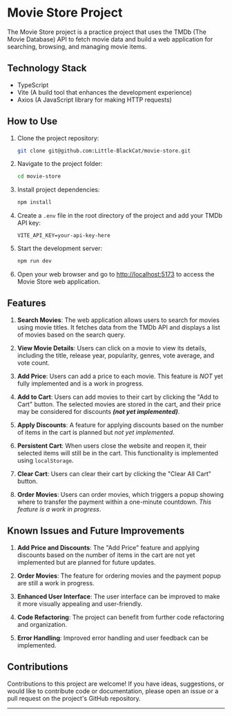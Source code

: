 # Movie Store Project

The Movie Store project is a practice project that uses the TMDb (The Movie Database) API to fetch movie data and build a web application for searching, browsing, and managing movie items.

## Technology Stack

- TypeScript
- Vite (A build tool that enhances the development experience)
- Axios (A JavaScript library for making HTTP requests)

## How to Use

1. Clone the project repository:

   ```bash
   git clone git@github.com:Little-BlackCat/movie-store.git
   ```

2. Navigate to the project folder:

   ```bash
   cd movie-store
   ```

3. Install project dependencies:

   ```bash
   npm install
   ```

4. Create a `.env` file in the root directory of the project and add your TMDb API key:

   ```env
   VITE_API_KEY=your-api-key-here
   ```

5. Start the development server:

   ```bash
   npm run dev
   ```

6. Open your web browser and go to [http://localhost:5173](http://localhost:5173) to access the Movie Store web application.

## Features

1. **Search Movies**: The web application allows users to search for movies using movie titles. It fetches data from the TMDb API and displays a list of movies based on the search query.

2. **View Movie Details**: Users can click on a movie to view its details, including the title, release year, popularity, genres, vote average, and vote count.

3. **Add Price**: Users can add a price to each movie. This feature is *NOT* yet fully implemented and is a work in progress.

4. **Add to Cart**: Users can add movies to their cart by clicking the "Add to Cart" button. The selected movies are stored in the cart, and their price may be considered for discounts ***(not yet implemented)***.

5. **Apply Discounts**: A feature for applying discounts based on the number of items in the cart is planned but *not yet implemented*.

6. **Persistent Cart**: When users close the website and reopen it, their selected items will still be in the cart. This functionality is implemented using `localStorage`.

7. **Clear Cart**: Users can clear their cart by clicking the "Clear All Cart" button.

8. **Order Movies**: Users can order movies, which triggers a popup showing where to transfer the payment within a one-minute countdown. *This feature is a work in progress*.


## Known Issues and Future Improvements

1. **Add Price and Discounts**: The "Add Price" feature and applying discounts based on the number of items in the cart are not yet implemented but are planned for future updates.

2. **Order Movies**: The feature for ordering movies and the payment popup are still a work in progress.

3. **Enhanced User Interface**: The user interface can be improved to make it more visually appealing and user-friendly.

4. **Code Refactoring**: The project can benefit from further code refactoring and organization.

5. **Error Handling**: Improved error handling and user feedback can be implemented.

## Contributions

Contributions to this project are welcome! If you have ideas, suggestions, or would like to contribute code or documentation, please open an issue or a pull request on the project's GitHub repository.

---